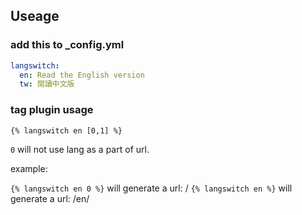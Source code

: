 ## Useage

### add this to _config.yml

``` yml
langswitch:
  en: Read the English version
  tw: 閱讀中文版
```

### tag plugin usage

```
{% langswitch en [0,1] %}
```

`0` will not use lang as a part of url. 

example:

`{% langswitch en 0 %}` will generate a url: /<post-permalink>
`{% langswitch en %}` will generate a url: /en/<post-permalink>
